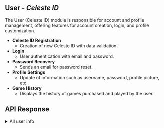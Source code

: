 ## User - _Celeste ID_

The User (Celeste ID) module is responsible for account and profile management, offering features for account creation, login, and profile customization.

- **Celeste ID Registration**
  - Creation of new Celeste ID with data validation.
- **Login**
  - User authentication with email and password.
- **Password Recovery**
  - Sends an email for password reset.
- **Profile Settings**
  - Update of information such as username, password, profile picture, etc.
- **Game History**
  - Displays the history of games purchased and played by the user.

## API Response

<details>
  <summary>All user info</summary>
  <br/>
  
  ```typescript
  {
    "userId": "abc123",
    "name": "John Doe",
    "email": "johndoe@example.com",
    "profileImage": "url-to-image",
    "library": [
      {
        "gameId": "game123",
        "purchaseDate": "2024-01-15"
      },
      {
        "gameId": "game456",
        "purchaseDate": "2024-02-01"
      }
    ],
    "playedGames": [
      {
        "gameId": "game123",
        "playStartDate": "2024-01-20",
        "trophies": [
          {
            "trophyId": "trophy456",
            "name": "First Step",
            "unlocked": true,
            "unlockedAt": "2024-01-21",
            "score": 10,
            "tier": "bronze",
            "unlockConditions": "Complete the first level of the game"
          },
          {
            "trophyId": "trophy789",
            "name": "Master Explorer",
            "unlocked": false,
            "score": 25,
            "tier": "silver",
            "unlockConditions": "Discover all secret areas"
          },
          {
            "trophyId": "trophy987",
            "name": "Ultimate Explorer",
            "unlocked": false,
            "score": 50,
            "tier": "gold",
            "unlockConditions": "Complete the game without losing a life"
          },
          {
            "trophyId": "platinum123",
            "name": "Ultimate Champion",
            "unlocked": false,
            "score": 100,
            "tier": "platinum",
            "unlockConditions": "Unlock all other trophies in the game"
          }
        ]
      }
    ]
  }
```

</details>
